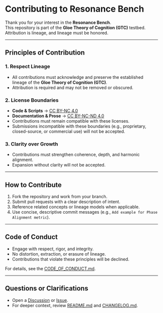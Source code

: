 # Contributing to Resonance Bench

Thank you for your interest in the **Resonance Bench**.  
This repository is part of the **Gloe Theory of Cognition (GTC)** testbed.  
Attribution is lineage, and lineage must be honored.

---

## Principles of Contribution

### 1. Respect Lineage
- All contributions must acknowledge and preserve the established lineage of the **Gloe Theory of Cognition (GTC)**.  
- Attribution is required and may not be removed or obscured.

### 2. License Boundaries
- **Code & Scripts** → [CC BY-NC 4.0](https://creativecommons.org/licenses/by-nc/4.0/)  
- **Documentation & Prose** → [CC BY-NC-ND 4.0](https://creativecommons.org/licenses/by-nc-nd/4.0/)  
- Contributions must remain compatible with these licenses.  
- Submissions incompatible with these boundaries (e.g., proprietary, closed-source, or commercial use) will not be accepted.

### 3. Clarity over Growth
- Contributions must strengthen coherence, depth, and harmonic alignment.  
- Expansion without clarity will not be accepted.

---

## How to Contribute

1. Fork the repository and work from your branch.  
2. Submit pull requests with a clear description of intent.  
3. Reference related concepts or lineage models when applicable.  
4. Use concise, descriptive commit messages (e.g., `Add example for Phase Alignment metric`).  

---

## Code of Conduct

- Engage with respect, rigor, and integrity.  
- No distortion, extraction, or erasure of lineage.  
- Contributions that violate these principles will be declined.  

For details, see the [CODE_OF_CONDUCT.md](./CODE_OF_CONDUCT.md).

---

## Questions or Clarifications

- Open a [Discussion](../../discussions) or [Issue](../../issues).  
- For deeper context, review [README.md](./README.md) and [CHANGELOG.md](./CHANGELOG.md).
